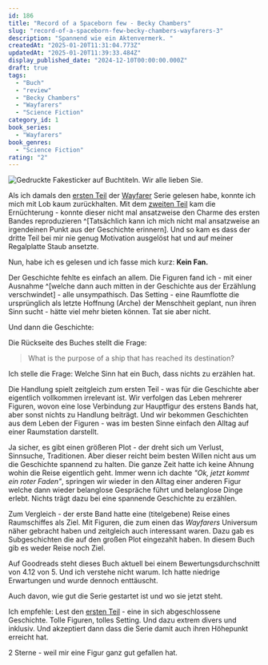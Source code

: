 ```yaml
---
id: 186
title: "Record of a Spaceborn few - Becky Chambers"
slug: "record-of-a-spaceborn-few-becky-chambers-wayfarers-3"
description: "Spannend wie ein Aktenvermerk. "
createdAt: "2025-01-20T11:31:04.773Z"
updatedAt: "2025-01-20T11:39:33.484Z"
display_published_date: "2024-12-10T00:00:00.000Z"
draft: true
tags:
  - "Buch"
  - "review"
  - "Becky Chambers"
  - "Wayfarers"
  - "Science Fiction"
category_id: 1
book_series:
  - "Wayfarers"
book_genres:
  - "Science Fiction"
rating: "2"
---
```


![Gedruckte Fakesticker auf Buchtiteln. Wir alle lieben Sie.](https://res.cloudinary.com/dlsll9dkn/image/upload/v1737367449/record_spaceborn_chambers_wayfarers_3_e73b7673b5.jpg)

<!--more-->

Als ich damals den [ersten Teil](https://www.flore.nz/blog/the-long-way-to-a-small-angry-planet-becky-chambers-wayfarers-1) der [Wayfarer](https://www.flore.nz/series/wayfarers) Serie gelesen habe, konnte ich mich mit Lob kaum zurückhalten. Mit dem [zweiten Teil](https://www.flore.nz/blog/a-closed-and-common-orbit-becky-chambers-wayfarers-2) kam die Ernüchterung - konnte dieser nicht mal ansatzweise den Charme des ersten Bandes reproduzieren ^[Tatsächlich kann ich mich nicht mal ansatzweise an irgendeinen Punkt aus der Geschichte erinnern]. Und so kam es dass der dritte Teil bei mir nie genug Motivation ausgelöst hat und auf meiner Regalplatte Staub ansetzte.

Nun, habe ich es gelesen und ich fasse mich kurz: **Kein Fan.**

Der Geschichte fehlte es einfach an allem. Die Figuren fand ich - mit einer Ausnahme ^[welche dann auch mitten in der Geschichte aus der Erzählung verschwindet] - alle unsympathisch. Das Setting - eine Raumflotte die ursprünglich als letzte Hoffnung (Arche) der Menschheit geplant, nun ihren Sinn sucht - hätte viel mehr bieten können. Tat sie aber nicht.

Und dann die Geschichte:

Die Rückseite des Buches stellt die Frage: 

> What is the purpose of a ship that has reached its destination?

Ich stelle die Frage: Welche Sinn hat ein Buch, dass nichts zu erzählen hat. 

Die Handlung spielt zeitgleich zum ersten Teil - was für die Geschichte aber eigentlich vollkommen irrelevant ist. Wir verfolgen das Leben mehrerer Figuren, wovon eine lose Verbindung zur Hauptfigur des erstens Bands hat, aber sonst nichts zu Handlung beiträgt. Und wir bekommen Geschichten aus dem Leben der Figuren - was im besten Sinne einfach den Alltag auf einer Raumstation darstellt. 

Ja sicher, es gibt einen größeren Plot - der dreht sich um Verlust, Sinnsuche, Traditionen. Aber dieser reicht beim besten Willen nicht aus um die Geschichte spannend zu halten. Die ganze Zeit hatte ich keine Ahnung wohin die Reise eigentlich geht. Immer wenn ich dachte _"Ok, jetzt kommt ein roter Faden"_, springen wir wieder in den Alltag einer anderen Figur welche dann wieder belanglose Gespräche führt und belanglose Dinge erlebt. Nichts trägt dazu bei eine spannende Geschichte zu erzählen. 

Zum Vergleich - der erste Band hatte eine (titelgebene) Reise eines Raumschiffes als Ziel. Mit Figuren, die zum einen das _Wayfarers_ Universum näher gebracht haben und zeitgleich auch interessant waren. Dazu gab es Subgeschichten die auf den großen Plot eingezahlt haben. In diesem Buch gib es weder Reise noch Ziel. 

Auf Goodreads steht dieses Buch aktuell bei einem Bewertungsdurchschnitt von 4.12 von 5. Und ich verstehe nicht warum. Ich hatte niedrige Erwartungen und wurde dennoch enttäuscht. 

Auch davon, wie gut die Serie gestartet ist und wo sie jetzt steht. 

Ich empfehle: Lest den [ersten Teil](https://www.flore.nz/blog/the-long-way-to-a-small-angry-planet-becky-chambers-wayfarers-1) - eine in sich abgeschlossene Geschichte. Tolle Figuren, tolles Setting. Und dazu extrem divers und inklusiv. Und akzeptiert dann dass die Serie damit auch ihren Höhepunkt erreicht hat. 

2 Sterne - weil mir eine Figur ganz gut gefallen hat. 